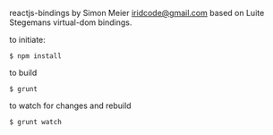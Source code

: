 reactjs-bindings by Simon Meier <iridcode@gmail.com> based on Luite Stegemans
virtual-dom bindings.


to initiate:

    $ npm install

to build

    $ grunt


to watch for changes and rebuild

    $ grunt watch
